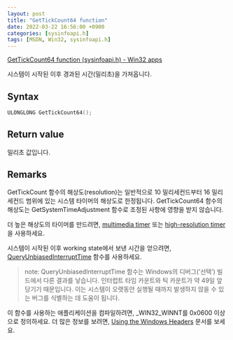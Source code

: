 ```yaml
---
layout: post
title: "GetTickCount64 function"
date: 2022-03-22 16:56:00 +0900
categories: [sysinfoapi.h]
tags: [MSDN, Win32, sysinfoapi.h]
---
```

[GetTickCount64 function (sysinfoapi.h) - Win32 apps](https://docs.microsoft.com/en-us/windows/win32/api/sysinfoapi/nf-sysinfoapi-gettickcount64)

시스템이 시작된 이후 경과된 시간(밀리초)을 가져옵니다.

## Syntax

```cpp
ULONGLONG GetTickCount64();
```

## Return value

밀리초 값입니다.

## Remarks

GetTickCount 함수의 해상도(resolution)는 일반적으로 10 밀리세컨드부터 16 밀리세컨드 범위에 있는 시스템 타이머의 해상도로 한정됩니다. GetTickCount64 함수의 해상도는 GetSystemTimeAdjustment 함수로 조정된 사항에 영향을 받지 않습니다.

더 높은 해상도의 타이머를 만드려면, [multimedia timer](https://docs.microsoft.com/en-us/windows/desktop/Multimedia/multimedia-timers) 또는 [high-resolution timer](https://docs.microsoft.com/en-us/windows/desktop/winmsg/about-timers)을 사용하세요.

시스템이 시작된 이후 working state에서 보낸 시간을 얻으려면, [QueryUnbiasedInterruptTime](https://docs.microsoft.com/en-us/windows/desktop/api/realtimeapiset/nf-realtimeapiset-queryunbiasedinterrupttime) 함수를 사용하세요.

> note:
QueryUnbiasedInterruptTime 함수는 Windows의 디버그(’선택’) 빌드에서 다른 결과를 낳습니다. 인터럽트 타임 카운트와 틱 카운트가 약 49일 앞당기기 때문입니다. 이는 시스템이 오랫동안 실행될 때까지 발생하지 않을 수 있는 버그를 식별하는 데 도움이 됩니다.
> 

이 함수를 사용하는 애플리케이션을 컴파일하려면, _WIN32_WINNT를 0x0600 이상으로 정의하세요. 더 많은 정보를 보려면, [Using the Windows Headers](https://docs.microsoft.com/en-us/windows/desktop/WinProg/using-the-windows-headers) 문서를 보세요.